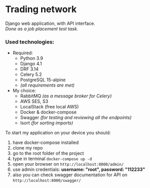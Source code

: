 # Trading network
Django web application, with API interface.</br>
_Done as a job placement test task._

### Used technologies: 
 - Required:
   - Python 3.9
   - Django 4.1
   - DRF 3.14
   - Celery 5.2
   - PostgreSQL 15-alpine
   - _(all requirements are met)_
 - My choice:
   - RabbitMQ _(as a message broker for Celery)_
   - AWS SES, S3
   - LocalStack (free local AWS)
   - Docker & docker-compose
   - Swagger _(for testing and reviewing all the endpoints)_
   - Isort _(for sorting imports)_

To start my application on your device you should:
1) have docker-compose installed
2) clone my repo
3) go to the root folder of the project
4) type in terminal `docker-compose up -d`
5) open your browser on `http://localhost:8000/admin/`
6) use admin credentials: **username: "root", password: "112233"**
7) also you can check swagger documentation for API on `http://localhost:8000/swagger/`
